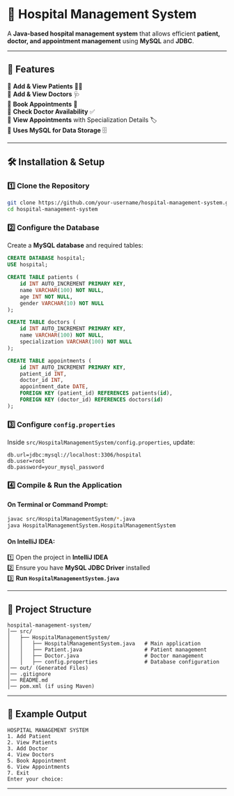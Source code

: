 # 🏥 Hospital Management System  

A **Java-based hospital management system** that allows efficient **patient, doctor, and appointment management** using **MySQL** and **JDBC**.  

---

## 🚀 Features  
🔹 **Add & View Patients** 👨‍⚕️  
🔹 **Add & View Doctors** 🩺  
🔹 **Book Appointments** 📅  
🔹 **Check Doctor Availability** ✅  
🔹 **View Appointments** with Specialization Details 🏷️  
🔹 **Uses MySQL for Data Storage** 🗄️  

---

## 🛠️ Installation & Setup  

### **1️⃣ Clone the Repository**  
```sh
git clone https://github.com/your-username/hospital-management-system.git
cd hospital-management-system
```

### **2️⃣ Configure the Database**  
Create a **MySQL database** and required tables:  

```sql
CREATE DATABASE hospital;
USE hospital;

CREATE TABLE patients (
    id INT AUTO_INCREMENT PRIMARY KEY,
    name VARCHAR(100) NOT NULL,
    age INT NOT NULL,
    gender VARCHAR(10) NOT NULL
);

CREATE TABLE doctors (
    id INT AUTO_INCREMENT PRIMARY KEY,
    name VARCHAR(100) NOT NULL,
    specialization VARCHAR(100) NOT NULL
);

CREATE TABLE appointments (
    id INT AUTO_INCREMENT PRIMARY KEY,
    patient_id INT,
    doctor_id INT,
    appointment_date DATE,
    FOREIGN KEY (patient_id) REFERENCES patients(id),
    FOREIGN KEY (doctor_id) REFERENCES doctors(id)
);
```

### **3️⃣ Configure `config.properties`**  
Inside `src/HospitalManagementSystem/config.properties`, update:  
```
db.url=jdbc:mysql://localhost:3306/hospital
db.user=root
db.password=your_mysql_password
```

### **4️⃣ Compile & Run the Application**  

#### **On Terminal or Command Prompt:**
```sh
javac src/HospitalManagementSystem/*.java
java HospitalManagementSystem.HospitalManagementSystem
```

#### **On IntelliJ IDEA:**  
1️⃣ Open the project in **IntelliJ IDEA**  
2️⃣ Ensure you have **MySQL JDBC Driver** installed  
3️⃣ **Run `HospitalManagementSystem.java`**  

---

## 📂 Project Structure  

```
hospital-management-system/
│── src/
│   ├── HospitalManagementSystem/
│   │   ├── HospitalManagementSystem.java   # Main application
│   │   ├── Patient.java                    # Patient management
│   │   ├── Doctor.java                     # Doctor management
│   │   ├── config.properties               # Database configuration
│── out/ (Generated Files)
│── .gitignore
│── README.md
│── pom.xml (if using Maven)
```

---

## 📌 Example Output  

```
HOSPITAL MANAGEMENT SYSTEM
1. Add Patient
2. View Patients
3. Add Doctor
4. View Doctors
5. Book Appointment
6. View Appointments
7. Exit
Enter your choice:
```

---

